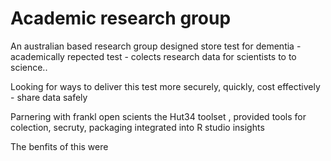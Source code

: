 # Academic research group

An australian based research group designed store test for dementia - academically repected test - colects research data for scientists to to science..

Looking for ways to deliver this test more securely, quickly, cost effectively - share data safely

Parnering with frankl open scients the Hut34 toolset , provided tools for colection, secruty, packaging integrated into R studio insights

The benfits of this were



